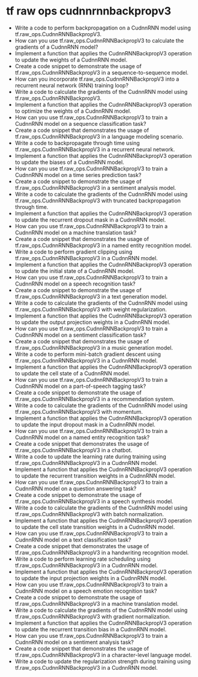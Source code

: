 # tf raw ops cudnnrnnbackpropv3

- Write a code to perform backpropagation on a CudnnRNN model using tf.raw_ops.CudnnRNNBackpropV3.
- How can you use tf.raw_ops.CudnnRNNBackpropV3 to calculate the gradients of a CudnnRNN model?
- Implement a function that applies the CudnnRNNBackpropV3 operation to update the weights of a CudnnRNN model.
- Create a code snippet to demonstrate the usage of tf.raw_ops.CudnnRNNBackpropV3 in a sequence-to-sequence model.
- How can you incorporate tf.raw_ops.CudnnRNNBackpropV3 into a recurrent neural network (RNN) training loop?
- Write a code to calculate the gradients of the CudnnRNN model using tf.raw_ops.CudnnRNNBackpropV3.
- Implement a function that applies the CudnnRNNBackpropV3 operation to optimize the weights of a CudnnRNN model.
- How can you use tf.raw_ops.CudnnRNNBackpropV3 to train a CudnnRNN model on a sequence classification task?
- Create a code snippet that demonstrates the usage of tf.raw_ops.CudnnRNNBackpropV3 in a language modeling scenario.
- Write a code to backpropagate through time using tf.raw_ops.CudnnRNNBackpropV3 in a recurrent neural network.
- Implement a function that applies the CudnnRNNBackpropV3 operation to update the biases of a CudnnRNN model.
- How can you use tf.raw_ops.CudnnRNNBackpropV3 to train a CudnnRNN model on a time series prediction task?
- Create a code snippet to demonstrate the usage of tf.raw_ops.CudnnRNNBackpropV3 in a sentiment analysis model.
- Write a code to calculate the gradients of the CudnnRNN model using tf.raw_ops.CudnnRNNBackpropV3 with truncated backpropagation through time.
- Implement a function that applies the CudnnRNNBackpropV3 operation to update the recurrent dropout mask in a CudnnRNN model.
- How can you use tf.raw_ops.CudnnRNNBackpropV3 to train a CudnnRNN model on a machine translation task?
- Create a code snippet that demonstrates the usage of tf.raw_ops.CudnnRNNBackpropV3 in a named entity recognition model.
- Write a code to perform gradient clipping using tf.raw_ops.CudnnRNNBackpropV3 in a CudnnRNN model.
- Implement a function that applies the CudnnRNNBackpropV3 operation to update the initial state of a CudnnRNN model.
- How can you use tf.raw_ops.CudnnRNNBackpropV3 to train a CudnnRNN model on a speech recognition task?
- Create a code snippet to demonstrate the usage of tf.raw_ops.CudnnRNNBackpropV3 in a text generation model.
- Write a code to calculate the gradients of the CudnnRNN model using tf.raw_ops.CudnnRNNBackpropV3 with weight regularization.
- Implement a function that applies the CudnnRNNBackpropV3 operation to update the output projection weights in a CudnnRNN model.
- How can you use tf.raw_ops.CudnnRNNBackpropV3 to train a CudnnRNN model on a sentiment classification task?
- Create a code snippet that demonstrates the usage of tf.raw_ops.CudnnRNNBackpropV3 in a music generation model.
- Write a code to perform mini-batch gradient descent using tf.raw_ops.CudnnRNNBackpropV3 in a CudnnRNN model.
- Implement a function that applies the CudnnRNNBackpropV3 operation to update the cell state of a CudnnRNN model.
- How can you use tf.raw_ops.CudnnRNNBackpropV3 to train a CudnnRNN model on a part-of-speech tagging task?
- Create a code snippet to demonstrate the usage of tf.raw_ops.CudnnRNNBackpropV3 in a recommendation system.
- Write a code to calculate the gradients of the CudnnRNN model using tf.raw_ops.CudnnRNNBackpropV3 with momentum.
- Implement a function that applies the CudnnRNNBackpropV3 operation to update the input dropout mask in a CudnnRNN model.
- How can you use tf.raw_ops.CudnnRNNBackpropV3 to train a CudnnRNN model on a named entity recognition task?
- Create a code snippet that demonstrates the usage of tf.raw_ops.CudnnRNNBackpropV3 in a chatbot.
- Write a code to update the learning rate during training using tf.raw_ops.CudnnRNNBackpropV3 in a CudnnRNN model.
- Implement a function that applies the CudnnRNNBackpropV3 operation to update the recurrent transition weights in a CudnnRNN model.
- How can you use tf.raw_ops.CudnnRNNBackpropV3 to train a CudnnRNN model on a question answering task?
- Create a code snippet to demonstrate the usage of tf.raw_ops.CudnnRNNBackpropV3 in a speech synthesis model.
- Write a code to calculate the gradients of the CudnnRNN model using tf.raw_ops.CudnnRNNBackpropV3 with batch normalization.
- Implement a function that applies the CudnnRNNBackpropV3 operation to update the cell state transition weights in a CudnnRNN model.
- How can you use tf.raw_ops.CudnnRNNBackpropV3 to train a CudnnRNN model on a text classification task?
- Create a code snippet that demonstrates the usage of tf.raw_ops.CudnnRNNBackpropV3 in a handwriting recognition model.
- Write a code to perform learning rate scheduling using tf.raw_ops.CudnnRNNBackpropV3 in a CudnnRNN model.
- Implement a function that applies the CudnnRNNBackpropV3 operation to update the input projection weights in a CudnnRNN model.
- How can you use tf.raw_ops.CudnnRNNBackpropV3 to train a CudnnRNN model on a speech emotion recognition task?
- Create a code snippet to demonstrate the usage of tf.raw_ops.CudnnRNNBackpropV3 in a machine translation model.
- Write a code to calculate the gradients of the CudnnRNN model using tf.raw_ops.CudnnRNNBackpropV3 with gradient normalization.
- Implement a function that applies the CudnnRNNBackpropV3 operation to update the recurrent transition bias in a CudnnRNN model.
- How can you use tf.raw_ops.CudnnRNNBackpropV3 to train a CudnnRNN model on a sentiment analysis task?
- Create a code snippet that demonstrates the usage of tf.raw_ops.CudnnRNNBackpropV3 in a character-level language model.
- Write a code to update the regularization strength during training using tf.raw_ops.CudnnRNNBackpropV3 in a CudnnRNN model.